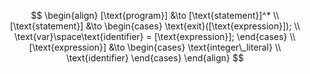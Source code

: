 $$
\begin{align}
	[\text{program}] &\to [\text{statement}]^* \\
	[\text{statement}] &\to
	\begin{cases}
		\text{exit}([\text{expression}]); \\
		\text{var}\space\text{identifier} = [\text{expression}];
	\end{cases}
	\\
	[\text{expression}] &\to
	\begin{cases}
		\text{integer\_literal} \\
		\text{identifier}
	\end{cases}
\end{align}
$$